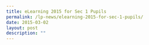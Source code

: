 ```yaml
---
title: eLearning 2015 for Sec 1 Pupils
permalink: /lp-news/elearning-2015-for-sec-1-pupils/
date: 2015-03-02
layout: post
description: ""
---
```

